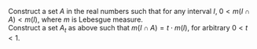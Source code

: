 Construct a set $A$ in the real numbers such that for any interval $I$, $0\lt m(I \cap A)\lt m(I)$, where $m$ is Lebesgue measure.  
Construct a set $A_t$ as above such that $m(I \cap A)=t \cdot m(I)$, for arbitrary $0\lt t\lt 1$.

